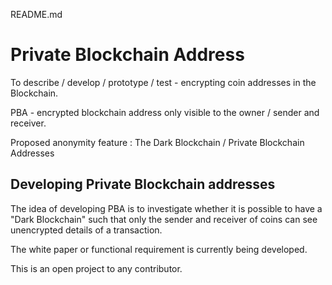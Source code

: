 README.md

Private Blockchain Address
==========================

To describe / develop / prototype / test - encrypting coin addresses in the Blockchain.

PBA - encrypted blockchain address only visible to the owner / sender and receiver.

Proposed anonymity feature : The Dark Blockchain / Private Blockchain Addresses

Developing Private Blockchain addresses
---------------------------------------

The idea of developing PBA is to investigate whether it is possible to have a "Dark Blockchain" such that only the sender and receiver of coins can see unencrypted details of a transaction.

The white paper or functional requirement is currently being developed.

This is an open project to any contributor.